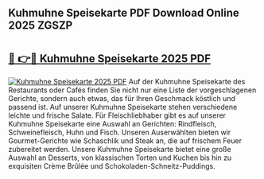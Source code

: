 ## Kuhmuhne Speisekarte PDF Download Online 2025 ZGSZP

# <h2><a href="http://gcbxol.nevu.top/?p=Kuhmuhne+Speisekarte">🔗 👉🔴 Kuhmuhne Speisekarte 2025 PDF</a></h2>

[![Kuhmuhne Speisekarte 2025 PDF](https://i.imgur.com/dBaPXMq.png)](http://gcbxol.nevu.top/?p=Kuhmuhne+Speisekarte)
Auf der Kuhmuhne Speisekarte des Restaurants oder Cafés finden Sie nicht nur eine Liste der vorgeschlagenen Gerichte, sondern auch etwas, das für Ihren Geschmack köstlich und passend ist. Auf unserer Kuhmuhne Speisekarte stehen verschiedene leichte und frische Salate. Für Fleischliebhaber gibt es auf unserer Kuhmuhne Speisekarte eine Auswahl an Gerichten: Rindfleisch, Schweinefleisch, Huhn und Fisch. Unseren Auserwählten bieten wir Gourmet-Gerichte wie Schaschlik und Steak an, die auf frischem Feuer zubereitet werden. Unsere Kuhmuhne Speisekarte bietet eine große Auswahl an Desserts, von klassischen Torten und Kuchen bis hin zu exquisiten Crème Brûlée und Schokoladen-Schneitz-Puddings.
